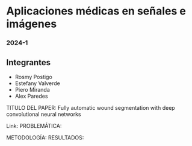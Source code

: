 # Aplicaciones médicas en señales e imágenes
### 2024-1

## Integrantes
- Rosmy Postigo
- Estefany Valverde
- Piero Miranda
- Alex Paredes


TITULO DEL PAPER:  Fully automatic wound segmentation with deep convolutional neural networks



Link: 
PROBLEMÁTICA:

METODOLOGÍA:
RESULTADOS:

